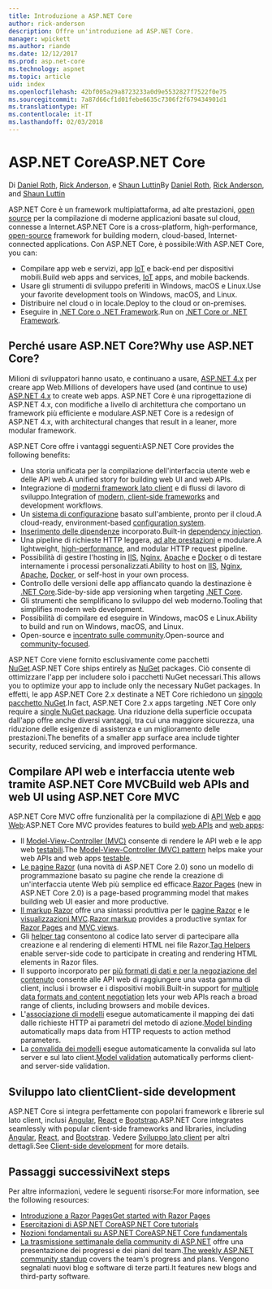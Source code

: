 ```yaml
---
title: Introduzione a ASP.NET Core
author: rick-anderson
description: Offre un'introduzione ad ASP.NET Core.
manager: wpickett
ms.author: riande
ms.date: 12/12/2017
ms.prod: asp.net-core
ms.technology: aspnet
ms.topic: article
uid: index
ms.openlocfilehash: 42bf005a29a8723233a0d9e5532827f7522f0e75
ms.sourcegitcommit: 7a87d66cf1d01febe6635c7306f2f679434901d1
ms.translationtype: HT
ms.contentlocale: it-IT
ms.lasthandoff: 02/03/2018
---
```

# <a name="aspnet-core"></a><span data-ttu-id="1c18f-103">ASP.NET Core</span><span class="sxs-lookup"><span data-stu-id="1c18f-103">ASP.NET Core</span></span>

<span data-ttu-id="1c18f-104">Di [Daniel Roth](https://github.com/danroth27), [Rick Anderson](https://twitter.com/RickAndMSFT), e [Shaun Luttin](https://twitter.com/dicshaunary)</span><span class="sxs-lookup"><span data-stu-id="1c18f-104">By [Daniel Roth](https://github.com/danroth27), [Rick Anderson](https://twitter.com/RickAndMSFT), and [Shaun Luttin](https://twitter.com/dicshaunary)</span></span>

<span data-ttu-id="1c18f-105">ASP.NET Core è un framework multipiattaforma, ad alte prestazioni, [open source](https://github.com/aspnet/home) per la compilazione di moderne applicazioni basate sul cloud, connesse a Internet.</span><span class="sxs-lookup"><span data-stu-id="1c18f-105">ASP.NET Core is a cross-platform, high-performance, [open-source](https://github.com/aspnet/home) framework for building modern, cloud-based, Internet-connected applications.</span></span> <span data-ttu-id="1c18f-106">Con ASP.NET Core, è possibile:</span><span class="sxs-lookup"><span data-stu-id="1c18f-106">With ASP.NET Core, you can:</span></span>

* <span data-ttu-id="1c18f-107">Compilare app web e servizi, app [IoT](https://www.microsoft.com/internet-of-things/) e back-end per dispositivi mobili.</span><span class="sxs-lookup"><span data-stu-id="1c18f-107">Build web apps and services, [IoT](https://www.microsoft.com/internet-of-things/) apps, and mobile backends.</span></span>
* <span data-ttu-id="1c18f-108">Usare gli strumenti di sviluppo preferiti in Windows, macOS e Linux.</span><span class="sxs-lookup"><span data-stu-id="1c18f-108">Use your favorite development tools on Windows, macOS, and Linux.</span></span>
* <span data-ttu-id="1c18f-109">Distribuire nel cloud o in locale.</span><span class="sxs-lookup"><span data-stu-id="1c18f-109">Deploy to the cloud or on-premises.</span></span>
* <span data-ttu-id="1c18f-110">Eseguire in [.NET Core o .NET Framework](https://docs.microsoft.com/dotnet/articles/standard/choosing-core-framework-server).</span><span class="sxs-lookup"><span data-stu-id="1c18f-110">Run on [.NET Core or .NET Framework](https://docs.microsoft.com/dotnet/articles/standard/choosing-core-framework-server).</span></span>

## <a name="why-use-aspnet-core"></a><span data-ttu-id="1c18f-111">Perché usare ASP.NET Core?</span><span class="sxs-lookup"><span data-stu-id="1c18f-111">Why use ASP.NET Core?</span></span>

<span data-ttu-id="1c18f-112">Milioni di sviluppatori hanno usato, e continuano a usare, [ASP.NET 4.x](https://docs.microsoft.com/aspnet/overview) per creare app Web.</span><span class="sxs-lookup"><span data-stu-id="1c18f-112">Millions of developers have used (and continue to use) [ASP.NET 4.x](https://docs.microsoft.com/aspnet/overview) to create web apps.</span></span> <span data-ttu-id="1c18f-113">ASP.NET Core è una riprogettazione di ASP.NET 4.x, con modifiche a livello di architettura che comportano un framework più efficiente e modulare.</span><span class="sxs-lookup"><span data-stu-id="1c18f-113">ASP.NET Core is a redesign of ASP.NET 4.x, with architectural changes that result in a leaner, more modular framework.</span></span>

<span data-ttu-id="1c18f-114">ASP.NET Core offre i vantaggi seguenti:</span><span class="sxs-lookup"><span data-stu-id="1c18f-114">ASP.NET Core provides the following benefits:</span></span>

* <span data-ttu-id="1c18f-115">Una storia unificata per la compilazione dell'interfaccia utente web e delle API web.</span><span class="sxs-lookup"><span data-stu-id="1c18f-115">A unified story for building web UI and web APIs.</span></span>
* <span data-ttu-id="1c18f-116">Integrazione di [moderni framework lato client](xref:client-side/index) e di flussi di lavoro di sviluppo.</span><span class="sxs-lookup"><span data-stu-id="1c18f-116">Integration of [modern, client-side frameworks](xref:client-side/index) and development workflows.</span></span>
* <span data-ttu-id="1c18f-117">Un [sistema di configurazione](xref:fundamentals/configuration/index) basato sull'ambiente, pronto per il cloud.</span><span class="sxs-lookup"><span data-stu-id="1c18f-117">A cloud-ready, environment-based [configuration system](xref:fundamentals/configuration/index).</span></span>
* <span data-ttu-id="1c18f-118">[Inserimento delle dipendenze](xref:fundamentals/dependency-injection) incorporato.</span><span class="sxs-lookup"><span data-stu-id="1c18f-118">Built-in [dependency injection](xref:fundamentals/dependency-injection).</span></span>
* <span data-ttu-id="1c18f-119">Una pipeline di richieste HTTP leggera, [ad alte prestazioni](https://github.com/aspnet/benchmarks) e modulare.</span><span class="sxs-lookup"><span data-stu-id="1c18f-119">A lightweight, [high-performance](https://github.com/aspnet/benchmarks), and modular HTTP request pipeline.</span></span>
* <span data-ttu-id="1c18f-120">Possibilità di gestire l'hosting in [IIS](xref:host-and-deploy/iis/index), [Nginx](xref:host-and-deploy/linux-nginx), [Apache](xref:host-and-deploy/linux-apache) e [Docker](xref:host-and-deploy/docker/index) o di testare internamente i processi personalizzati.</span><span class="sxs-lookup"><span data-stu-id="1c18f-120">Ability to host on [IIS](xref:host-and-deploy/iis/index), [Nginx](xref:host-and-deploy/linux-nginx), [Apache](xref:host-and-deploy/linux-apache), [Docker](xref:host-and-deploy/docker/index), or self-host in your own process.</span></span>
* <span data-ttu-id="1c18f-121">Controllo delle versioni delle app affiancato quando la destinazione è [.NET Core](https://docs.microsoft.com/dotnet/articles/standard/choosing-core-framework-server).</span><span class="sxs-lookup"><span data-stu-id="1c18f-121">Side-by-side app versioning when targeting [.NET Core](https://docs.microsoft.com/dotnet/articles/standard/choosing-core-framework-server).</span></span>
* <span data-ttu-id="1c18f-122">Gli strumenti che semplificano lo sviluppo del web moderno.</span><span class="sxs-lookup"><span data-stu-id="1c18f-122">Tooling that simplifies modern web development.</span></span>
* <span data-ttu-id="1c18f-123">Possibilità di compilare ed eseguire in Windows, macOS e Linux.</span><span class="sxs-lookup"><span data-stu-id="1c18f-123">Ability to build and run on Windows, macOS, and Linux.</span></span>
* <span data-ttu-id="1c18f-124">Open-source e [incentrato sulle community](https://live.asp.net/).</span><span class="sxs-lookup"><span data-stu-id="1c18f-124">Open-source and [community-focused](https://live.asp.net/).</span></span>

<span data-ttu-id="1c18f-125">ASP.NET Core viene fornito esclusivamente come pacchetti [NuGet](https://www.nuget.org/).</span><span class="sxs-lookup"><span data-stu-id="1c18f-125">ASP.NET Core ships entirely as [NuGet](https://www.nuget.org/) packages.</span></span> <span data-ttu-id="1c18f-126">Ciò consente di ottimizzare l'app per includere solo i pacchetti NuGet necessari.</span><span class="sxs-lookup"><span data-stu-id="1c18f-126">This allows you to optimize your app to include only the necessary NuGet packages.</span></span> <span data-ttu-id="1c18f-127">In effetti, le app ASP.NET Core 2.x destinate a NET Core richiedono un [singolo pacchetto NuGet](xref:fundamentals/metapackage).</span><span class="sxs-lookup"><span data-stu-id="1c18f-127">In fact, ASP.NET Core 2.x apps targeting .NET Core only require a [single NuGet package](xref:fundamentals/metapackage).</span></span> <span data-ttu-id="1c18f-128">Una riduzione della superficie occupata dall'app offre anche diversi vantaggi, tra cui una maggiore sicurezza, una riduzione delle esigenze di assistenza e un miglioramento delle prestazioni.</span><span class="sxs-lookup"><span data-stu-id="1c18f-128">The benefits of a smaller app surface area include tighter security, reduced servicing, and improved performance.</span></span>

## <a name="build-web-apis-and-web-ui-using-aspnet-core-mvc"></a><span data-ttu-id="1c18f-129">Compilare API web e interfaccia utente web tramite ASP.NET Core MVC</span><span class="sxs-lookup"><span data-stu-id="1c18f-129">Build web APIs and web UI using ASP.NET Core MVC</span></span>

<span data-ttu-id="1c18f-130">ASP.NET Core MVC offre funzionalità per la compilazione di [API Web](xref:tutorials/index#build-web-apis) e [app Web](xref:tutorials/index#build-web-apps):</span><span class="sxs-lookup"><span data-stu-id="1c18f-130">ASP.NET Core MVC provides features to build [web APIs](xref:tutorials/index#build-web-apis) and [web apps](xref:tutorials/index#build-web-apps):</span></span>

* <span data-ttu-id="1c18f-131">Il [Model-View-Controller (MVC)](xref:mvc/overview) consente di rendere le API web e le app web [testabili](testing/index.md).</span><span class="sxs-lookup"><span data-stu-id="1c18f-131">The [Model-View-Controller (MVC) pattern](xref:mvc/overview) helps make your web APIs and web apps [testable](testing/index.md).</span></span>
* <span data-ttu-id="1c18f-132">[Le pagine Razor](xref:mvc/razor-pages/index) (una novità di ASP.NET Core 2.0) sono un modello di programmazione basato su pagine che rende la creazione di un'interfaccia utente Web più semplice ed efficace.</span><span class="sxs-lookup"><span data-stu-id="1c18f-132">[Razor Pages](xref:mvc/razor-pages/index) (new in ASP.NET Core 2.0) is a page-based programming model that makes building web UI easier and more productive.</span></span>
* <span data-ttu-id="1c18f-133">[Il markup Razor](xref:mvc/views/razor) offre una sintassi produttiva per le [pagine Razor](xref:mvc/razor-pages/index) e le [visualizzazioni MVC](xref:mvc/views/overview).</span><span class="sxs-lookup"><span data-stu-id="1c18f-133">[Razor markup](xref:mvc/views/razor) provides a productive syntax for [Razor Pages](xref:mvc/razor-pages/index) and [MVC views](xref:mvc/views/overview).</span></span>
* <span data-ttu-id="1c18f-134">Gli [helper tag](xref:mvc/views/tag-helpers/intro) consentono al codice lato server di partecipare alla creazione e al rendering di elementi HTML nei file Razor.</span><span class="sxs-lookup"><span data-stu-id="1c18f-134">[Tag Helpers](xref:mvc/views/tag-helpers/intro) enable server-side code to participate in creating and rendering HTML elements in Razor files.</span></span>
* <span data-ttu-id="1c18f-135">Il supporto incorporato per [più formati di dati e per la negoziazione del contenuto](mvc/models/formatting.md) consente alle API web di raggiungere una vasta gamma di client, inclusi i browser e i dispositivi mobili.</span><span class="sxs-lookup"><span data-stu-id="1c18f-135">Built-in support for [multiple data formats and content negotiation](mvc/models/formatting.md) lets your web APIs reach a broad range of clients, including browsers and mobile devices.</span></span>
* <span data-ttu-id="1c18f-136">L'[associazione di modelli](xref:mvc/models/model-binding) esegue automaticamente il mapping dei dati dalle richieste HTTP ai parametri del metodo di azione.</span><span class="sxs-lookup"><span data-stu-id="1c18f-136">[Model binding](xref:mvc/models/model-binding) automatically maps data from HTTP requests to action method parameters.</span></span>
* <span data-ttu-id="1c18f-137">La [convalida dei modelli](xref:mvc/models/validation) esegue automaticamente la convalida sul lato server e sul lato client.</span><span class="sxs-lookup"><span data-stu-id="1c18f-137">[Model validation](xref:mvc/models/validation) automatically performs client- and server-side validation.</span></span>

## <a name="client-side-development"></a><span data-ttu-id="1c18f-138">Sviluppo lato client</span><span class="sxs-lookup"><span data-stu-id="1c18f-138">Client-side development</span></span>

<span data-ttu-id="1c18f-139">ASP.NET Core si integra perfettamente con popolari framework e librerie sul lato client, inclusi [Angular](xref:spa/angular), [React](xref:spa/react) e [Bootstrap](xref:client-side/bootstrap).</span><span class="sxs-lookup"><span data-stu-id="1c18f-139">ASP.NET Core integrates seamlessly with popular client-side frameworks and libraries, including [Angular](xref:spa/angular), [React](xref:spa/react), and [Bootstrap](xref:client-side/bootstrap).</span></span> <span data-ttu-id="1c18f-140">Vedere [Sviluppo lato client](xref:client-side/index) per altri dettagli.</span><span class="sxs-lookup"><span data-stu-id="1c18f-140">See [Client-side development](xref:client-side/index) for more details.</span></span>

## <a name="next-steps"></a><span data-ttu-id="1c18f-141">Passaggi successivi</span><span class="sxs-lookup"><span data-stu-id="1c18f-141">Next steps</span></span>

<span data-ttu-id="1c18f-142">Per altre informazioni, vedere le seguenti risorse:</span><span class="sxs-lookup"><span data-stu-id="1c18f-142">For more information, see the following resources:</span></span>

* [<span data-ttu-id="1c18f-143">Introduzione a Razor Pages</span><span class="sxs-lookup"><span data-stu-id="1c18f-143">Get started with Razor Pages</span></span>](xref:tutorials/razor-pages/razor-pages-start)
* [<span data-ttu-id="1c18f-144">Esercitazioni di ASP.NET Core</span><span class="sxs-lookup"><span data-stu-id="1c18f-144">ASP.NET Core tutorials</span></span>](xref:tutorials/index)
* [<span data-ttu-id="1c18f-145">Nozioni fondamentali su ASP.NET Core</span><span class="sxs-lookup"><span data-stu-id="1c18f-145">ASP.NET Core fundamentals</span></span>](xref:fundamentals/index)
* <span data-ttu-id="1c18f-146">[La trasmissione settimanale della community di ASP.NET](https://live.asp.net/) offre una presentazione dei progressi e dei piani del team.</span><span class="sxs-lookup"><span data-stu-id="1c18f-146">[The weekly ASP.NET community standup](https://live.asp.net/) covers the team's progress and plans.</span></span> <span data-ttu-id="1c18f-147">Vengono segnalati nuovi blog e software di terze parti.</span><span class="sxs-lookup"><span data-stu-id="1c18f-147">It features new blogs and third-party software.</span></span>

